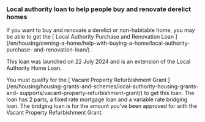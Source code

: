 ###  **Local authority loan to help people buy and renovate derelict homes**

If you want to buy and renovate a derelict or non-habitable home, you may be
able to get the [ Local Authority Purchase and Renovation Loan
](/en/housing/owning-a-home/help-with-buying-a-home/local-authority-purchase-
and-renovation-loan/) .

This loan was launched on 22 July 2024 and is an extension of the Local
Authority Home Loan.

You must qualify for the [ Vacant Property Refurbishment Grant
](/en/housing/housing-grants-and-schemes/local-authority-housing-grants-and-
supports/vacant-property-refurbishment-grant/) to get this loan. The loan has
2 parts, a fixed rate mortgage loan and a variable rate bridging loan. The
bridging loan is for the amount you’ve been approved for with the Vacant
Property Refurbishment Grant.
